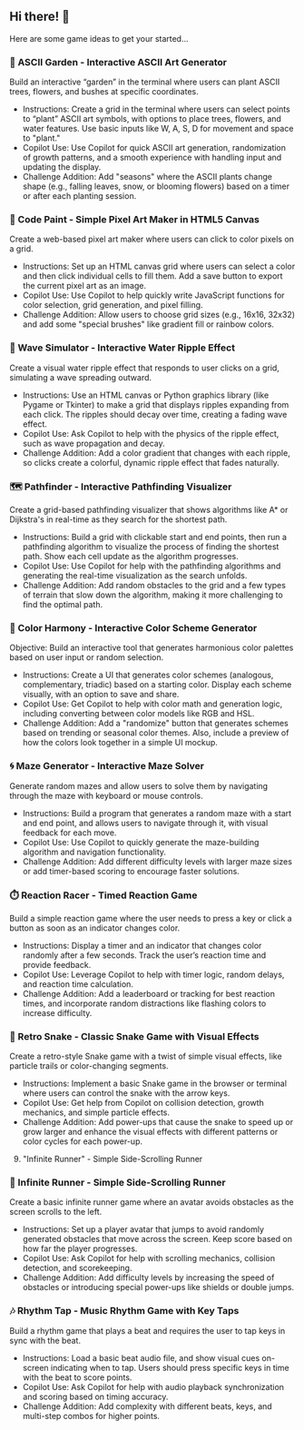## Hi there! 👋

Here are some game ideas to get your started...

### 🌱 ASCII Garden - Interactive ASCII Art Generator
Build an interactive “garden” in the terminal where users can plant ASCII trees, flowers, and bushes at specific coordinates.
- Instructions: Create a grid in the terminal where users can select points to “plant” ASCII art symbols, with options to place trees, flowers, and water features. Use basic inputs like W, A, S, D for movement and space to "plant."
- Copilot Use: Use Copilot for quick ASCII art generation, randomization of growth patterns, and a smooth experience with handling input and updating the display.
- Challenge Addition: Add "seasons" where the ASCII plants change shape (e.g., falling leaves, snow, or blooming flowers) based on a timer or after each planting session.

### 🎨 Code Paint - Simple Pixel Art Maker in HTML5 Canvas
Create a web-based pixel art maker where users can click to color pixels on a grid.
- Instructions: Set up an HTML canvas grid where users can select a color and then click individual cells to fill them. Add a save button to export the current pixel art as an image.
- Copilot Use: Use Copilot to help quickly write JavaScript functions for color selection, grid generation, and pixel filling.
- Challenge Addition: Allow users to choose grid sizes (e.g., 16x16, 32x32) and add some "special brushes" like gradient fill or rainbow colors.

### 🌊 Wave Simulator - Interactive Water Ripple Effect
Create a visual water ripple effect that responds to user clicks on a grid, simulating a wave spreading outward.
- Instructions: Use an HTML canvas or Python graphics library (like Pygame or Tkinter) to make a grid that displays ripples expanding from each click. The ripples should decay over time, creating a fading wave effect.
- Copilot Use: Ask Copilot to help with the physics of the ripple effect, such as wave propagation and decay.
- Challenge Addition: Add a color gradient that changes with each ripple, so clicks create a colorful, dynamic ripple effect that fades naturally.

### 🗺️ Pathfinder - Interactive Pathfinding Visualizer
Create a grid-based pathfinding visualizer that shows algorithms like A* or Dijkstra's in real-time as they search for the shortest path.
- Instructions: Build a grid with clickable start and end points, then run a pathfinding algorithm to visualize the process of finding the shortest path. Show each cell update as the algorithm progresses.
- Copilot Use: Use Copilot for help with the pathfinding algorithms and generating the real-time visualization as the search unfolds.
- Challenge Addition: Add random obstacles to the grid and a few types of terrain that slow down the algorithm, making it more challenging to find the optimal path.

### 🎨 Color Harmony - Interactive Color Scheme Generator
Objective: Build an interactive tool that generates harmonious color palettes based on user input or random selection.
- Instructions: Create a UI that generates color schemes (analogous, complementary, triadic) based on a starting color. Display each scheme visually, with an option to save and share.
- Copilot Use: Get Copilot to help with color math and generation logic, including converting between color models like RGB and HSL.
- Challenge Addition: Add a "randomize" button that generates schemes based on trending or seasonal color themes. Also, include a preview of how the colors look together in a simple UI mockup.

### 🌀 Maze Generator - Interactive Maze Solver
Generate random mazes and allow users to solve them by navigating through the maze with keyboard or mouse controls.
- Instructions: Build a program that generates a random maze with a start and end point, and allows users to navigate through it, with visual feedback for each move.
- Copilot Use: Use Copilot to quickly generate the maze-building algorithm and navigation functionality.
- Challenge Addition: Add different difficulty levels with larger maze sizes or add timer-based scoring to encourage faster solutions.

### ⏱️ Reaction Racer - Timed Reaction Game
Build a simple reaction game where the user needs to press a key or click a button as soon as an indicator changes color.
- Instructions: Display a timer and an indicator that changes color randomly after a few seconds. Track the user’s reaction time and provide feedback.
- Copilot Use: Leverage Copilot to help with timer logic, random delays, and reaction time calculation.
- Challenge Addition: Add a leaderboard or tracking for best reaction times, and incorporate random distractions like flashing colors to increase difficulty.

### 🐍 Retro Snake - Classic Snake Game with Visual Effects
Create a retro-style Snake game with a twist of simple visual effects, like particle trails or color-changing segments.
- Instructions: Implement a basic Snake game in the browser or terminal where users can control the snake with the arrow keys.
- Copilot Use: Get help from Copilot on collision detection, growth mechanics, and simple particle effects.
- Challenge Addition: Add power-ups that cause the snake to speed up or grow larger and enhance the visual effects with different patterns or color cycles for each power-up.
9. "Infinite Runner" - Simple Side-Scrolling Runner

### 🏃 Infinite Runner - Simple Side-Scrolling Runner
Create a basic infinite runner game where an avatar avoids obstacles as the screen scrolls to the left.
- Instructions: Set up a player avatar that jumps to avoid randomly generated obstacles that move across the screen. Keep score based on how far the player progresses.
- Copilot Use: Ask Copilot for help with scrolling mechanics, collision detection, and scorekeeping.
- Challenge Addition: Add difficulty levels by increasing the speed of obstacles or introducing special power-ups like shields or double jumps.

### 🎶 Rhythm Tap - Music Rhythm Game with Key Taps
Build a rhythm game that plays a beat and requires the user to tap keys in sync with the beat.
- Instructions: Load a basic beat audio file, and show visual cues on-screen indicating when to tap. Users should press specific keys in time with the beat to score points.
- Copilot Use: Ask Copilot for help with audio playback synchronization and scoring based on timing accuracy.
- Challenge Addition: Add complexity with different beats, keys, and multi-step combos for higher points.
